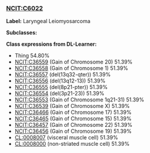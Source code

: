 
### [NCIT:C6022](http://purl.obolibrary.org/obo/NCIT_C6022)
**Label:** Laryngeal Leiomyosarcoma

**Subclasses:** 

**Class expressions from DL-Learner:**

- Thing 54.80%
- [NCIT:C36559](http://purl.obolibrary.org/obo/NCIT_C36559) (Gain of Chromosome 20) 51.39%
- [NCIT:C36558](http://purl.obolibrary.org/obo/NCIT_C36558) (Gain of Chromosome 1) 51.39%
- [NCIT:C36557](http://purl.obolibrary.org/obo/NCIT_C36557) (del(13q32-qter)) 51.39%
- [NCIT:C36556](http://purl.obolibrary.org/obo/NCIT_C36556) (del(13q12-13)) 51.39%
- [NCIT:C36555](http://purl.obolibrary.org/obo/NCIT_C36555) (del(8p21-pter)) 51.39%
- [NCIT:C36554](http://purl.obolibrary.org/obo/NCIT_C36554) (del(3p21-23)) 51.39%
- [NCIT:C36553](http://purl.obolibrary.org/obo/NCIT_C36553) (Gain of Chromosome 1q21-31) 51.39%
- [NCIT:C36539](http://purl.obolibrary.org/obo/NCIT_C36539) (Gain of Chromosome X) 51.39%
- [NCIT:C36466](http://purl.obolibrary.org/obo/NCIT_C36466) (Gain of Chromosome 17) 51.39%
- [NCIT:C36465](http://purl.obolibrary.org/obo/NCIT_C36465) (Gain of Chromosome 15) 51.39%
- [NCIT:C36457](http://purl.obolibrary.org/obo/NCIT_C36457) (Gain of Chromosome 22) 51.39%
- [NCIT:C36456](http://purl.obolibrary.org/obo/NCIT_C36456) (Gain of Chromosome 19) 51.39%
- [CL:0008007](http://purl.obolibrary.org/obo/CL_0008007) (visceral muscle cell) 51.39%
- [CL:0008000](http://purl.obolibrary.org/obo/CL_0008000) (non-striated muscle cell) 51.39%


